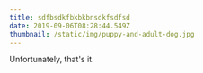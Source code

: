```yaml
---
title: sdfbsdkfbkbkbnsdkfsdfsd
date: 2019-09-06T08:28:44.549Z
thumbnail: /static/img/puppy-and-adult-dog.jpg
---
```


Unfortunately, that's it.
